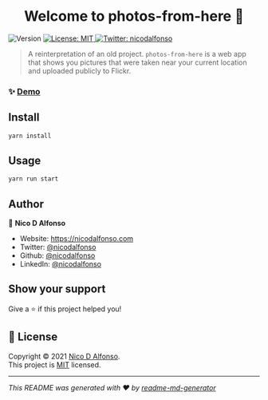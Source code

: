 <h1 align="center">Welcome to photos-from-here 👋</h1>
<p>
  <img alt="Version" src="https://img.shields.io/badge/version-0.1.0-blue.svg?cacheSeconds=2592000" />
  <a href="https://mit-license.org/" target="_blank">
    <img alt="License: MIT" src="https://img.shields.io/badge/License-MIT-yellow.svg" />
  </a>
  <a href="https://twitter.com/nicodalfonso" target="_blank">
    <img alt="Twitter: nicodalfonso" src="https://img.shields.io/twitter/follow/nicodalfonso.svg?style=social" />
  </a>
</p>

> A reinterpretation of an old project. ```photos-from-here``` is a web app that shows you pictures that were taken near your current location and uploaded publicly to Flickr.

### ✨ [Demo](https://nicodalfonso.github.io/photos-from-here)

## Install

```sh
yarn install
```

## Usage

```sh
yarn run start
```

## Author

👤 **Nico D Alfonso**

* Website: https://nicodalfonso.com
* Twitter: [@nicodalfonso](https://twitter.com/nicodalfonso)
* Github: [@nicodalfonso](https://github.com/nicodalfonso)
* LinkedIn: [@nicodalfonso](https://linkedin.com/in/nicodalfonso)

## Show your support

Give a ⭐️ if this project helped you!

## 📝 License

Copyright © 2021 [Nico D Alfonso](https://github.com/nicodalfonso).<br />
This project is [MIT](https://mit-license.org/) licensed.

***
_This README was generated with ❤️ by [readme-md-generator](https://github.com/kefranabg/readme-md-generator)_